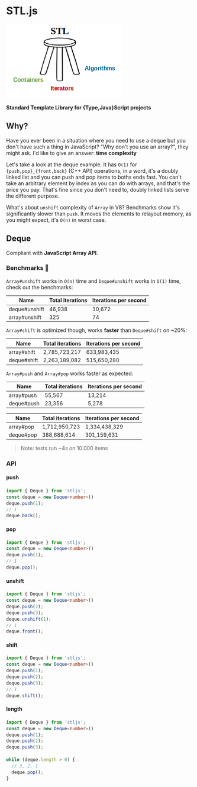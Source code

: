 # STL.js

![](./assets/stl.png)

**Standard Template Library for {Type,Java}Script projects**

## Why?

Have you ever been in a situation where you need to use a deque but you don't have such a thing in JavaScript?
"Why don't you use an array?", they might ask. I'd like to give an answer: **time complexity**

Let's take a look at the deque example. It has `O(1)` for `{push,pop}_{front,back}` (C++ API) operations, in a word, it's a doubly linked list and you can push and pop items to boths ends fast. You can't take an arbitrary element by index as you can do with arrays, and that's the price you pay. That's fine since you don't need to, doubly linked lists serve the different purpose.

What's about `unshift` complexity of `Array` in V8? Benchmarks show it's significantly slower than `push`. It moves the elements to relayout memory, as you might expect, it's `O(n)` in worst case.

## Deque

Compliant with **JavaScript Array API**.

### Benchmarks 🚀

`Array#unshift` works in `O(n)` time and `Deque#unshift` works in `O(1)` time, check out the benchmarks:

| Name          | Total iterations | Iterations per second  |
| ------------- | ---------------- | ---------------------- |
| deque#unshift | 46,938           | 10,672                 |
| array#unshift |    325           |     74                 |

`Array#shift` is optimized though, works **faster** than `Deque#shift` on ~20%:

| Name          | Total iterations | Iterations per second  |
| ------------- | ---------------- | ---------------------- |
| array#shift   | 2,785,723,217    | 633,983,435            |
| deque#shift   | 2,263,189,082    | 515,650,280            |

`Array#push` and `Array#pop` works faster as expected:

| Name          | Total iterations | Iterations per second  |
| ------------- | ---------------- | ---------------------- |
| array#push    | 55,567           | 13,214                 |
| deque#push    | 23,356           |  5,278                 |

| Name          | Total iterations | Iterations per second  |
| ------------- | ---------------- | ---------------------- |
| array#pop     | 1,712,950,723    | 1,334,438,329          |
| deque#pop     |   388,688,614    |   301,159,631          |

> Note: tests run ~4s on 10.000 items

### API

#### push

```ts
import { Deque } from 'stljs';
const deque = new Deque<number>()
deque.push(1);
// 1
deque.back();
```

#### pop

```ts
import { Deque } from 'stljs';
const deque = new Deque<number>()
deque.push(1);
// 1
deque.pop();
```

#### unshift

```ts
import { Deque } from 'stljs';
const deque = new Deque<number>()
deque.push(2);
deque.push(3);
deque.unshift(1);
// 1
deque.front();
```

#### shift

```ts
import { Deque } from 'stljs';
const deque = new Deque<number>()
deque.push(1);
deque.push(2);
deque.push(3);
// 1
deque.shift();
```

#### length

```ts
import { Deque } from 'stljs';
const deque = new Deque<number>()
deque.push(1);
deque.push(2);
deque.push(3);

while (deque.length > 0) {
  // 3, 2, 1
  deque.pop();
}
```
